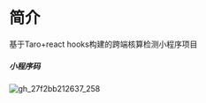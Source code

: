 # 简介
基于Taro+react hooks构建的跨端核算检测小程序项目

##### 小程序码
![gh_27f2bb212637_258](https://user-images.githubusercontent.com/34397383/162612373-cc81c354-3e71-4b24-a55b-dd689c37a202.jpg)


